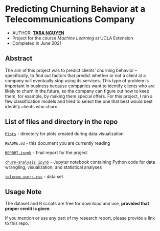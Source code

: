 # Predicting Churning Behavior at a Telecommunications Company

- AUTHOR: [**TARA NGUYEN**](https://www.linkedin.com/in/taranguyen264/)
- Project for the course *Machine Learning* at UCLA Extension
- Completed in June 2021

## Abstract

The aim of this project was to predict clients’ churning behavior – specifically, to find out factors that predict whether or not a client at a company will eventually stop using its services. This type of problem is important in business because companies want to identify clients who are likely to churn in the future, so the company can figure out how to keep them, for example, by making them special offers. For this project, I ran a few classification models and tried to select the one that best would best identify clients who churn.

## List of files and directory in the repo

[`Plots`](Plots) - directory for plots created during data visualization

`README.md` - this document you are currently reading

[`REPORT.ipynb`](REPORT.ipynb) - final report for the project

[`churn-analysis.ipynb`](churn-analysis.ipynb) - Jupyter notebook containing Python code for data wrangling, visualization, and statistical analyses

[`telecom_users.csv`](telecom_users.csv) - data set

## Usage Note

The dataset and R scripts are free for download and use, **provided that proper credit is given**.

If you mention or use any part of my research report, please provide a link to this repo.
